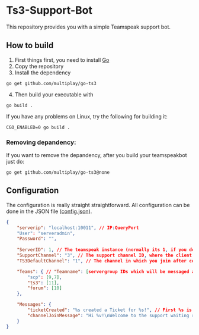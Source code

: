# Ts3-Support-Bot
This repository provides you with a simple Teamspeak support bot.

## How to build
1. First things first, you need to install [Go](https://go.dev/)
2. Copy the repository
3. Install the dependency
```shell
go get github.com/multiplay/go-ts3
```
4. Then build your executable with
```shell
go build .
```
If you have any problems on Linux, try the following for building it:
```shell
CGO_ENABLED=0 go build .
```

### Removing depandency:
If you want to remove the depandency, after you build your teamspeakbot just do:
```shell
go get github.com/multiplay/go-ts3@none
```

## Configuration
The configuration is really straight straightforward. All configuration can be done in the JSON file ([config.json](https://github.com/loliebop/Ts3-Support-Bot/blob/main/config.json)).

```JSON
{
    "serverip": "localhost:10011", // IP:QueryPort 
    "User": "serveradmin",
    "Password": "",
    
    "ServerID": 1, // The teamspeak instance (normally its 1, if you dont have multiple teamspeak server instances)
    "SupportChannel": "3", // The support channel ID, where the client gets the option to create a support ticket.
    "TS3DefaultChannel": "1", // The channel in which you join after connecting to your teamspeak server.

    "Teams": { // "Teamname": [servergroup IDs which will be messaged at ticket creation]
        "scp": [9,7],
        "ts3": [11],
        "forum": [10]
    },

    "Messages": {
        "ticketCreated": "%s created a Ticket for %s!", // First %s is the clients name. Second %s is the teamname.
        "channelJoinMessage": "Hi %v!\nWelcome to the support waiting room! Use one of the following commands to create a ticket:" // %s is the clients name
    }
}
```